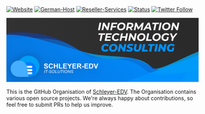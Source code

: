 [![Website](https://img.shields.io/website?label=www.schleyer-edv.de&style=for-the-badge&url=https%3A%2F%2Fwww.schleyer-edv.de)](https://www.schleyer-edv.de)
[![German-Host](https://img.shields.io/website?label=www.german-host.io&style=for-the-badge&url=https%3A%2F%2Fwww.german-host.io)](https://www.german-host.io)
[![Reseller-Services](https://img.shields.io/website?label=reseller-services.de&style=for-the-badge&url=https%3A%2F%2Freseller-services.de)](https://reseller-services.de)
[![Status](https://img.shields.io/website?label=status.schleyer-edv.de&style=for-the-badge&url=https%3A%2F%2Fstatus.schleyer-edv.de)](https://status.schleyer-edv.de)
[![Twitter Follow](https://img.shields.io/twitter/follow/schleyeredv?color=1DA1F2&logo=twitter&style=for-the-badge)](https://twitter.com/intent/follow?original_referer=https%3A%2F%2Fgithub.com%2Fschleyer-edv&screen_name=schleyeredv)

<!-- Images -->
[header]: https://raw.githubusercontent.com/Schleyer-EDV/.github/main/profile/Banner.png

<!-- Links -->
[website]: https://www.schleyer-edv.de

<!-- Start of README -->
![header]

This is the GitHub Organisation of [Schleyer-EDV][website].
The Organisation contains various open source projects. We're always happy about contributions, so feel free to submit PRs to help us improve.
